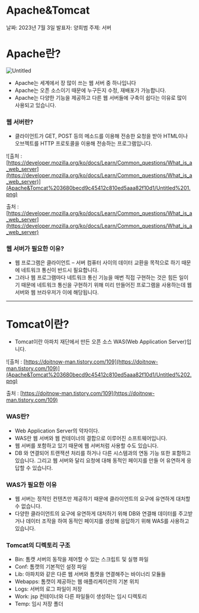 # Apache&Tomcat

날짜: 2023년 7월 3일
발표자: 양희범
주제: 서버

# Apache란?

![Untitled](Apache&Tomcat%203680becd9c45412c810ed5aaa82f10d1/Untitled.png)

- Apache는 세계에서 장 많이 쓰는 웹 서버 중 하나입니다
- Apache는 오픈 소스이기 때문에 누구든지 수정, 재배포가 가능합니다.
- Apache는 다양한 기능을 제공하고 다른 웹 서버들에 구축이 쉽다는 이유로 많이 사용되고 있습니다.

### 웹 서버란?

- 클라이언트가 GET, POST 등의 메소드를 이용해 전송한 요청을 받아 HTML이나 오브젝트를 HTTP 프로토콜을 이용해 전송하는 프로그램입니다.

![출처 : [https://developer.mozilla.org/ko/docs/Learn/Common_questions/What_is_a_web_server](https://developer.mozilla.org/ko/docs/Learn/Common_questions/What_is_a_web_server)](Apache&Tomcat%203680becd9c45412c810ed5aaa82f10d1/Untitled%201.png)

출처 : [https://developer.mozilla.org/ko/docs/Learn/Common_questions/What_is_a_web_server](https://developer.mozilla.org/ko/docs/Learn/Common_questions/What_is_a_web_server)

### 웹 서버가 필요한 이유?

- 웹 프로그램은 클라이언트 – 서버 컴퓨터 사이의 데이터 교환을 목적으로 하기 때문에 네트워크 통신이 반드시 필요합니다.
- 그러나 웹 프로그램마다 네트워크 통신 기능을 매번 직접 구현하는 것은 힘든 일이기 때문에 네트워크 통신을 구현하기 위해 미리 만들어진 프로그램을 사용하는데 웹 서버와 웹 브라우저가 이에 해당됩니다.

---

# Tomcat이란?

- Tomcat이란 아파치 재단에서 만든 오픈 소스 WAS(Web Application Server)입니다.

![출처 : [https://doitnow-man.tistory.com/109](https://doitnow-man.tistory.com/109)](Apache&Tomcat%203680becd9c45412c810ed5aaa82f10d1/Untitled%202.png)

출처 : [https://doitnow-man.tistory.com/109](https://doitnow-man.tistory.com/109)

### WAS란?

- Web Application Server의 약자이다.
- WAS란 웹 서버와 웹 컨테이너의 결합으로 이루어진 소프트웨어입니다.
- 웹 서버를 포함하고 있기 때문에 웹 서버처럼 사용할 수도 있습니다.
- DB 와 연결되어 트랜잭션 처리를 하거나 다른 시스템과의 연동 기능 또한 포함하고 있습니다. 그리고 웹 서버와 달리 요청에 대해 동적인 페이지를 만들 어 유연하게 응답할 수 있습니다.

### **WAS가 필요한 이유**

- 웹 서버는 정적인 컨텐츠만 제공하기 때문에 클라이언트의 요구에 유연하게 대처할 수 없습니다.
- 다양한 클라이언트의 요구에 유연하게 대처하기 위해 DB와 연결해 데이터를 주고받거나 데이터 조작을 하여 동적인 페이지를 생성해 응답하기 위해 WAS를 사용하고 있습니다.

### **Tomcat의 디렉토리 구조**

- Bin: 톰캣 서버의 동작을 제어할 수 있는 스크립트 및 실행 파일
- Conf: 톰캣의 기본적인 설정 파일
- Lib: 아파치와 같은 다른 웹 서버와 톰캣을 연결해주는 바이너리 모듈들
- Webapps: 톰캣이 제공하는 웹 애플리케이션의 기본 위치
- Logs: 서버의 로그 파일이 저장
- Work: jsp 컨테이너와 다른 파일들이 생성하는 임시 디렉토리
- Temp: 임시 저장 폴더